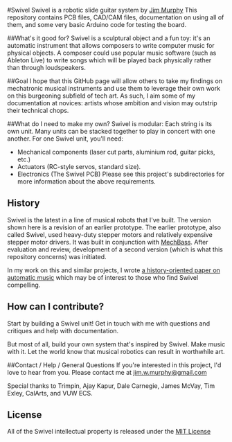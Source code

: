 #Swivel
Swivel is a robotic slide guitar system by [Jim Murphy](http://www.jimwmurphy.com)
This repository contains PCB files, CAD/CAM files, documentation on using all of them, and some very basic Arduino code for testing the board. 

##What's it good for?
Swivel is a sculptural object and a fun toy: it's an automatic instrument that allows composers to write computer music for physical objects. A composer could use popular music software (such as Ableton Live) to write songs which will be played back physically rather than through loudspeakers.

##Goal
I hope that this GitHub page will allow others to take my findings on mechatronic musical instruments and use them to leverage their own work on this burgeoning subfield of tech art. As such, I aim some of my documentation at novices: artists whose ambition and vision may outstrip their technical chops.

##What do I need to make my own?
Swivel is modular: Each string is its own unit. Many units can be stacked together to play in concert with one another. For one Swivel unit, you'll need:
* Mechanical components (laser cut parts, aluminium rod, guitar picks, etc.)
* Actuators (RC-style servos, standard size).
* Electronics (The Swivel PCB)
Please see this project's subdirectories for more information about the above requirements.

## History
Swivel is the latest in a line of musical robots that I've built. The version shown here is a revision of an earlier prototype. The earlier prototype, also called Swivel, used heavy-duty stepper motors and relatively expensive stepper motor drivers. It was built in conjunction with [MechBass](http://hackaday.com/2012/11/22/mechbass-a-robotic-bass-guitar-that-sounds-fantastic/). After evaluation and review, development of a second version (which is what this repository concerns) was initiated.

In my work on this and similar projects, I wrote [a history-oriented paper on automatic music](http://muse.jhu.edu/journals/leonardo_music_journal/v022/22.murphy.html) which may be of interest to those who find Swivel compelling.

## How can I contribute?
Start by building a Swivel unit! Get in touch with me with questions and critiques and help with documentation.

But most of all, build your own system that's inspired by Swivel. Make music with it. Let the world know that musical robotics can result in worthwhile art.

##Contact / Help / General Questions
If you're interested in this project, I'd love to hear from you. Please contact me at jim.w.murphy@gmail.com

Special thanks to Trimpin, Ajay Kapur, Dale Carnegie, James McVay, Tim Exley, CalArts, and VUW ECS.

## License
All of the Swivel intellectual property is released under the [MIT License](http://opensource.org/licenses/MIT)
